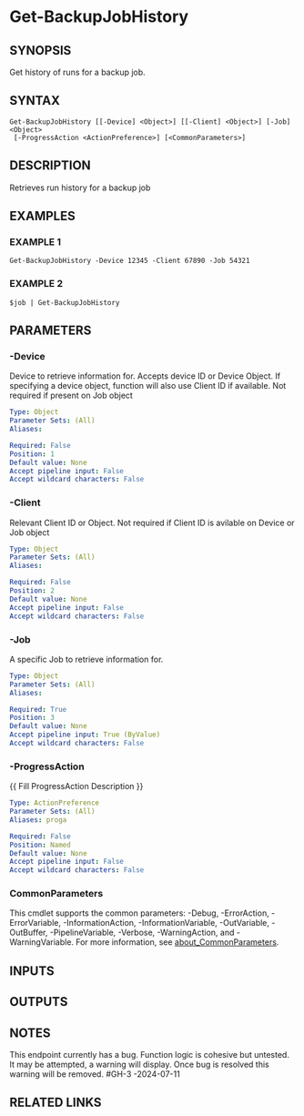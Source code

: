 # Get-BackupJobHistory

## SYNOPSIS
Get history of runs for a backup job.

## SYNTAX

```
Get-BackupJobHistory [[-Device] <Object>] [[-Client] <Object>] [-Job] <Object>
 [-ProgressAction <ActionPreference>] [<CommonParameters>]
```

## DESCRIPTION
Retrieves run history for a backup job

## EXAMPLES

### EXAMPLE 1
```
Get-BackupJobHistory -Device 12345 -Client 67890 -Job 54321
```

### EXAMPLE 2
```
$job | Get-BackupJobHistory
```

## PARAMETERS

### -Device
Device to retrieve information for.
Accepts device ID or Device Object.
If specifying a device
object, function will also use Client ID if available.
Not required if present on Job object

```yaml
Type: Object
Parameter Sets: (All)
Aliases:

Required: False
Position: 1
Default value: None
Accept pipeline input: False
Accept wildcard characters: False
```

### -Client
Relevant Client ID or Object.
Not required if Client ID is avilable on Device or Job object

```yaml
Type: Object
Parameter Sets: (All)
Aliases:

Required: False
Position: 2
Default value: None
Accept pipeline input: False
Accept wildcard characters: False
```

### -Job
A specific Job to retrieve information for.

```yaml
Type: Object
Parameter Sets: (All)
Aliases:

Required: True
Position: 3
Default value: None
Accept pipeline input: True (ByValue)
Accept wildcard characters: False
```

### -ProgressAction
{{ Fill ProgressAction Description }}

```yaml
Type: ActionPreference
Parameter Sets: (All)
Aliases: proga

Required: False
Position: Named
Default value: None
Accept pipeline input: False
Accept wildcard characters: False
```

### CommonParameters
This cmdlet supports the common parameters: -Debug, -ErrorAction, -ErrorVariable, -InformationAction, -InformationVariable, -OutVariable, -OutBuffer, -PipelineVariable, -Verbose, -WarningAction, and -WarningVariable. For more information, see [about_CommonParameters](http://go.microsoft.com/fwlink/?LinkID=113216).

## INPUTS

## OUTPUTS

## NOTES
This endpoint currently has a bug.
Function logic is cohesive but untested.
It may be attempted, a warning will display.
Once bug is resolved this warning will be removed.
#GH-3 -2024-07-11

## RELATED LINKS
